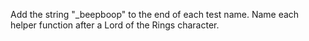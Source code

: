 Add the string "_beepboop" to the end of each test name.
Name each helper function after a Lord of the Rings character.
